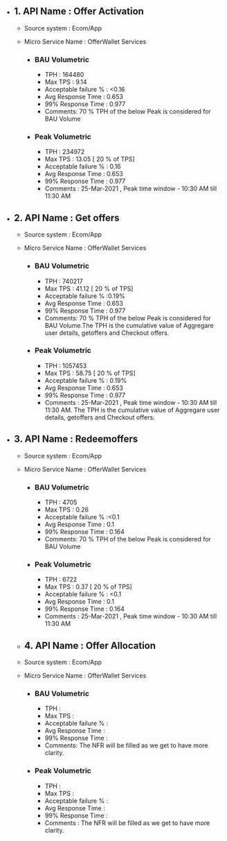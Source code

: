 - ## 1. API Name : Offer Activation
  - Source system : Ecom/App
  - Micro Service Name : OfferWallet Services
  
    - ### BAU Volumetric
         - TPH : 164480
         - Max TPS : 9.14
         - Acceptable failure % : <0.16
         - Avg Response Time : 0.653
         - 99% Response Time : 0.977
         - Comments: 70 % TPH of the below Peak is considered for BAU Volume
     - ### Peak Volumetric
         - TPH : 234972
         - Max TPS : 13.05  [ 20 % of TPS]
         - Acceptable failure % : 0.16
         - Avg Response Time : 0.653
         - 99% Response Time : 0.977
         - Comments : 25-Mar-2021 , Peak time window - 10:30 AM till 11:30 AM
    
- ## 2. API Name : Get offers
  - Source system : Ecom/App
  - Micro Service Name : OfferWallet Services
  
    - ### BAU Volumetric
         - TPH : 740217
         - Max TPS : 41.12 [ 20 % of TPS]
         - Acceptable failure % :0.19%
         - Avg Response Time : 0.653
         - 99% Response Time : 0.977
         - Comments: 70 % TPH of the below Peak is considered for BAU Volume.The TPH is the cumulative value of Aggregare user details, getoffers and Checkout offers.
     - ### Peak Volumetric
         - TPH : 1057453
         - Max TPS : 58.75 [ 20 % of TPS]
         - Acceptable failure % : 0.19%
         - Avg Response Time : 0.653
         - 99% Response Time : 0.977
         - Comments : 25-Mar-2021 , Peak time window - 10:30 AM till 11:30 AM. The TPH is the cumulative value of Aggregare user details, getoffers and Checkout offers.
         
- ## 3. API Name : Redeemoffers
  - Source system : Ecom/App
  - Micro Service Name : OfferWallet Services
  
    - ### BAU Volumetric
         - TPH : 4705
         - Max TPS : 0.26
         - Acceptable failure % :<0.1
         - Avg Response Time : 0.1
         - 99% Response Time : 0.164
         - Comments: 70 % TPH of the below Peak is considered for BAU Volume
     - ### Peak Volumetric
         - TPH : 6722
         - Max TPS : 0.37 [ 20 % of TPS]
         - Acceptable failure % : <0.1
         - Avg Response Time : 0.1
         - 99% Response Time : 0.164
         - Comments : 25-Mar-2021 , Peak time window - 10:30 AM till 11:30 AM
        
        
  - ## 4. API Name : Offer Allocation
  - Source system : Ecom/App
  - Micro Service Name : OfferWallet Services
  
    - ### BAU Volumetric
         - TPH : 
         - Max TPS : 
         - Acceptable failure % :
         - Avg Response Time : 
         - 99% Response Time : 
         - Comments: The NFR will be filled as we get to have more clarity.
     - ### Peak Volumetric
         - TPH : 
         - Max TPS : 
         - Acceptable failure % : 
         - Avg Response Time : 
         - 99% Response Time : 
         - Comments : The NFR will be filled as we get to have more clarity.



   
